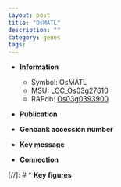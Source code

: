 ```yaml
---
layout: post
title: "OsMATL"
description: ""
category: genes
tags: 
---
```


* **Information**  
    + Symbol: OsMATL  
    + MSU: [LOC_Os03g27610](http://rice.uga.edu/cgi-bin/ORF_infopage.cgi?orf=LOC_Os03g27610)  
    + RAPdb: [Os03g0393900](http://rapdb.dna.affrc.go.jp/viewer/gbrowse_details/irgsp1?name=Os03g0393900)  

* **Publication**  

* **Genbank accession number**  

* **Key message**  

* **Connection**  

[//]: # * **Key figures**  


